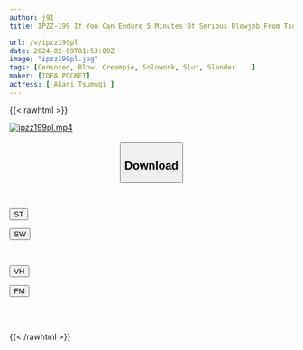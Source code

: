 ```yaml
---
author: j91
title: IPZZ-199 If You Can Endure 5 Minutes Of Serious Blowjob From Tsumugi Akari, You Can Have Unlimited Sex With Her! In Shibuya

url: /v/ipzz199pl
date: 2024-02-09T01:53:00Z
image: "ipzz199pl.jpg"
tags: [Censored, Blow, Creampie, Solowork, Slut, Slender	]
maker: [IDEA POCKET]
actress: [ Akari Tsumugi ]
---
```



{{< rawhtml >}}

<div class="video" data-videoid="YDmzl9m7DAC3Oo">
    <a href="javascript:;">
        <img src="/v/ipzz199pl/ipzz199pl.jpg" width="WIDTH" height="HEIGHT" alt="ipzz199pl.mp4" loading="lazy">
    </a>
</div>

<script type="text/javascript" src="https://j91.asia/asset/on-demand-st.js"></script>

<br>
  <link rel="stylesheet" href="https://j91.asia/asset/bs5.css">
  
  <center>
  <button class="btn btn-primary" type="button" data-bs-toggle="collapse" data-bs-target=".multi-collapse" aria-expanded="false" aria-controls="multiCollapseExample1 multiCollapseExample2"><h2>Download</h2></button></center>
</p>
<div class="row">
  <div class="col">
    <div class="collapse multi-collapse" id="multiCollapseExample1">
      <div class="card card-body">
	      	      <br>
<div class="buttons">  
<p><a href="https://streamtape.to/v/YDmzl9m7DAC3Oo" target="_blank"><button class="btn-hover color-3"><i class="fa fa-download"></i> ST</button></a></p>
<p><a href="https://flaswish.com/ngdy4khwkulg" target="_blank"><button class="btn-hover color-2"><i class="fa fa-download"></i> SW</button></a></p></div>
    </div>
  </div>
</div>
  <div class="col">
    <div class="collapse multi-collapse" id="multiCollapseExample2">
      <div class="card card-body">
	      <br>
<div class="buttons">
<p><a href="https://vidhidepro.com/f/o712m83e60ci" target="_blank"><button class="btn-hover color-9"><i class="fa fa-download"></i> VH</button></a></p>
<p><a href="https://filemoon.sx/d/b2jwl9p2vi23" target="_blank"><button class="btn-hover color-8"><i class="fa fa-download"></i> FM</button></a></p></div>
<br><br>
      </div>
    </div>
  </div>
</div>

{{< /rawhtml >}}